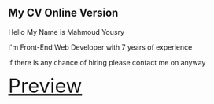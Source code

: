 <h2>My CV Online Version</h2>
<p>Hello My Name is Mahmoud Yousry</p>
<p>I'm Front-End Web Developer with 7 years of experience</p>

<p>if there is any chance of hiring please contact me on anyway</p>

<a style="font-size: 40px;" href="http://hodapro.epizy.com/cv/">Preview</a>





